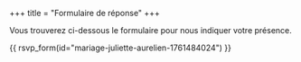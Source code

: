 +++
title = "Formulaire de réponse"
+++

Vous trouverez ci-dessous le formulaire pour nous indiquer votre présence.

{{ rsvp_form(id="mariage-juliette-aurelien-1761484024") }}
